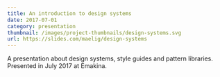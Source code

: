 ```yaml
---
title: An introduction to design systems
date: 2017-07-01
category: presentation
thumbnail: /images/project-thumbnails/design-systems.svg
url: https://slides.com/maelig/design-systems
---
```


A presentation about design systems, style guides and pattern libraries. Presented in July 2017 at Emakina.